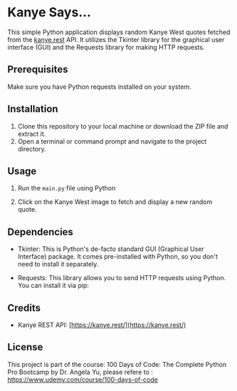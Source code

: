 # Kanye Says...

This simple Python application displays random Kanye West quotes fetched from the [kanye.rest](https://kanye.rest/) API. It utilizes the Tkinter library for the graphical user interface (GUI) and the Requests library for making HTTP requests.

## Prerequisites

Make sure you have Python requests installed on your system.

## Installation

1. Clone this repository to your local machine or download the ZIP file and extract it.
2. Open a terminal or command prompt and navigate to the project directory.

## Usage

1. Run the `main.py` file using Python

2. Click on the Kanye West image to fetch and display a new random quote.

## Dependencies

- Tkinter: This is Python's de-facto standard GUI (Graphical User Interface) package. It comes pre-installed with Python, so you don't need to install it separately.

- Requests: This library allows you to send HTTP requests using Python. You can install it via pip:

## Credits

- Kanye REST API: [https://kanye.rest/](https://kanye.rest/)

 ## License

 This project is part of the course: 100 Days of Code: The Complete Python Pro Bootcamp by Dr. Angela Yu, please refere to : https://www.udemy.com/course/100-days-of-code


